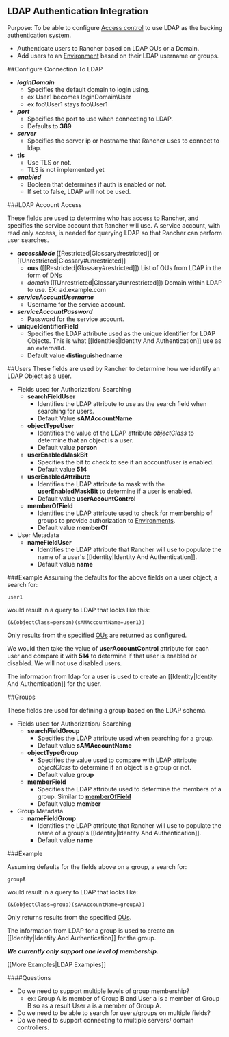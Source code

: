 
LDAP Authentication Integration
---------
Purpose: To be able to configure [Access control](http://docs.rancher.com/rancher/configuration/access-control/) 
to use LDAP as the backing authentication system. 

 * Authenticate users to Rancher based on LDAP OUs or a Domain.
 * Add users to an [Environment](http://docs.rancher.com/rancher/concepts/#environments) based on their LDAP username or groups.

##Configure Connection To LDAP
 * ***loginDomain*** 
    * Specifies the default domain to login using.
    * ex User1 becomes loginDomain\User
    * ex foo\User1 stays foo\User1
 * ***port***
     * Specifies the port to use when connecting to LDAP.
     * Defaults to **389**
 * ***server***
     * Specifies the server ip or hostname that Rancher uses to connect to ldap.
 * **tls**
     * Use TLS or not.
     * TLS is not implemented yet
 * ***enabled***
     * Boolean that determines if auth is enabled or not.
     * If set to false, LDAP will not be used.

###LDAP Account Access
 
These fields are used to determine who has access to Rancher, and specifies the service account that Rancher will
use. A service account, with read only access,  is needed for querying LDAP so that Rancher can perform user searches.
 
 * ***accessMode***  [[Restricted|Glossary#restricted]] or [[Unrestricted|Glossary#unrestricted]]
     * <a name="ous"></a>**ous** ([[Restricted|Glossary#restricted]]) List of OUs from LDAP in the form of DNs
     * *domain* ([[Unrestricted|Glossary#unrestricted]]) Domain within LDAP to use. EX: ad.example.com
 * ***serviceAccountUsername***
     * Username for the service account.
 * ***serviceAccountPassword***
     * Password for the service account.
 * **uniqueIdentifierField**
     * Specifies the LDAP attribute used as the unique identifier for LDAP Objects.
     This is what [[Identities|Identity And Authentication]] use as an externalId.
     * Default value **distinguishedname**  

##Users
These fields are used by Rancher to determine how we identify an LDAP Object as a user.

 * Fields used for Authorization/ Searching
     * **searchFieldUser**
         * Identifies the LDAP attribute to use as the search field when searching for users. 
         * Default Value **sAMAccountName**
     * **objectTypeUser**
         * Identifies the value of the LDAP attribute *objectClass* to determine that an object is a user.
         * Default value **person**
     * **userEnabledMaskBit**
         * Specifies the bit to check to see if an account/user is enabled. 
         * Default value **514** 
     * **userEnabledAttribute**
         * Identifies the LDAP attribute to mask with the **userEnabledMaskBit** to determine if a user is enabled.
         * Default value **userAccountControl** 
     * <a name="memberOfField"></a>**memberOfField**
         * Identifies the LDAP attribute used to check for membership of groups to
     provide authorization to [Environments](http://docs.rancher.com/rancher/concepts/#environments). 
         * Default value **memberOf** 
 * User Metadata
     * **nameFieldUser**
         * Identifies the LDAP attribute that Rancher will use to populate the name of a user's [[Identity|Identity And Authentication]]. 
         * Default value **name** 

###Example
Assuming the defaults for the above fields on a user object, a search for: 

`user1`

would result in a query to LDAP that looks like this:

`(&(objectClass=person)(sAMAccountName=user1))`

Only results from the specified [OUs](#ous) are returned as configured.

We would then take the value of **userAccountControl** attribute for each user and compare it with **514** to determine if that user is enabled or disabled. We will not use disabled users. 

The information from ldap for a user is used to create an [[Identity|Identity And Authentication]] for the user.

 
##Groups

These fields are used for defining a group based on the LDAP schema.

 * Fields used for Authorization/ Searching
     * **searchFieldGroup**
         * Specifies the LDAP attribute used when searching for a group. 
         * Default value **sAMAccountName**
     * **objectTypeGroup**
         * Specifies the value used to compare with LDAP attribute *objectClass* to determine if an
         object is a group or not.
         * Default value **group**
     * **memberField**
         * Specifies the LDAP attribute used to determine the members of a group. Similar to [**memberOfField**](#memberOfField)
         * Default value **member**
 * Group Metadata
      * **nameFieldGroup**
          * Identifies the LDAP attribute that Rancher will use to populate the name of a group's
      [[Identity|Identity And Authentication]]. 
          * Default value **name**

###Example

Assuming defaults for the fields above on a group, a search for:

`groupA`

would result in a query to LDAP that looks like:

`(&(objectClass=group)(sAMAccountName=groupA))`

Only returns results from the specified [OUs](#ous).

The information from LDAP for a group is used to create an [[Identity|Identity And Authentication]] for the group.
 
 ***We currently only support one level of membership.***
 
 [[More Examples|LDAP Examples]]
 
 
####Questions
 
 * Do we need to support multiple levels of group membership? 
     * ex: Group A is member of Group B and User a is a member of Group B so as a result User a is a member of Group A.
 * Do we need to be able to search for users/groups on multiple fields?
 * Do we need to support connecting to multiple servers/ domain controllers.
